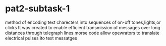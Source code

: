# pat2-subtask-1
method of encoding text charecters into sequences of on-off tones,lights,or clicks
It was created to enable efficient transmission of messages over long distances through telegraph lines.morse code allow opewrators to translate electrical pulses ito text messatges 
